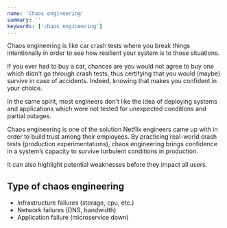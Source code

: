 ```yaml
---
name: 'Chaos engineering'
summary: ''
keywords: ['chaos engineering']
---
```


Chaos engineering is like car crash tests where you break things intentionally in order to see how resilient your system is to those situations.

If you ever had to buy a car, chances are you would not agree to buy one which didn't go through crash tests, thus certifying that you would (maybe) survive in case of accidents. Indeed, knowing that makes you confident in your choice.

In the same spirit, most engineers don't like the idea of deploying systems and applications which were not tested for unexpected conditions and partial outages.

Chaos engineering is one of the solution Netflix engineers came up with in order to build trust among their employees. By practicing real-world crash tests (production experimentations), chaos engineering brings confidence in a system’s capacity to survive turbulent conditions in production.

It can also highlight potential weaknesses before they impact all users.

## Type of chaos engineering

- Infrastructure failures (storage, cpu, etc.)
- Network failures (DNS, bandwidth)
- Application failure (microservice down)
